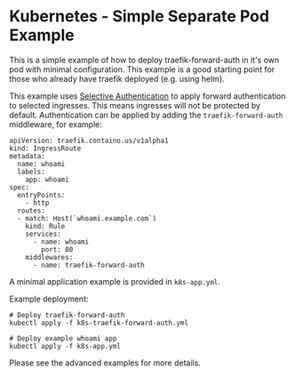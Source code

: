 
# Kubernetes - Simple Separate Pod Example

This is a simple example of how to deploy traefik-forward-auth in it's own pod with minimal configuration. This example is a good starting point for those who already have traefik deployed (e.g. using helm).

This example uses [Selective Authentication](https://github.com/thomseddon/traefik-forward-auth/blob/master/README.md#selective-ingress-authentication-in-kubernetes) to apply forward authentication to selected ingresses. This means ingresses will not be protected by default. Authentication can be applied by adding the `traefik-forward-auth` middleware, for example:

```
apiVersion: traefik.containo.us/v1alpha1
kind: IngressRoute
metadata:
  name: whoami
  labels:
    app: whoami
spec:
  entryPoints:
    - http
  routes:
  - match: Host(`whoami.example.com`)
    kind: Rule
    services:
      - name: whoami
        port: 80
    middlewares:
      - name: traefik-forward-auth
```

A minimal application example is provided in `k8s-app.yml`.

Example deployment:
```
# Deploy traefik-forward-auth
kubectl apply -f k8s-traefik-forward-auth.yml

# Deploy example whoami app
kubectl apply -f k8s-app.yml
```

Please see the advanced examples for more details.
